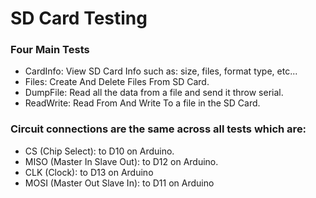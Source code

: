 # SD Card Testing

### Four Main Tests

- CardInfo: View SD Card Info such as: size, files, format type, etc...
- Files: Create And Delete Files From SD Card.
- DumpFile: Read all the data from a file and send it throw serial.
- ReadWrite: Read From And Write To a file in the SD Card.

### Circuit connections are the same across all tests which are:

- CS (Chip Select): to D10 on Arduino.
- MISO (Master In Slave Out): to D12 on Arduino.
- CLK (Clock): to D13 on Arduino
- MOSI (Master Out Slave In): to D11 on Arduino
